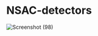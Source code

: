 # NSAC-detectors

![Screenshot (98)](https://user-images.githubusercontent.com/72252351/94987259-a4944580-0582-11eb-8ff4-21482a3ec794.png)
